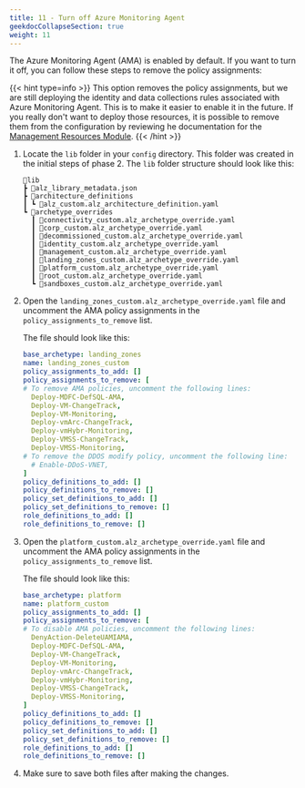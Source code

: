 ```yaml
---
title: 11 - Turn off Azure Monitoring Agent
geekdocCollapseSection: true
weight: 11
---
```


The Azure Monitoring Agent (AMA) is enabled by default. If you want to turn it off, you can follow these steps to remove the policy assignments:

{{< hint type=info >}}
This option removes the policy assignments, but we are still deploying the identity and data collections rules associated with Azure Monitoring Agent. This is to make it easier to enable it in the future. If you really don't want to deploy those resources, it is possible to remove them from the configuration by reviewing he documentation for the [Management Resources Module](https://registry.terraform.io/modules/Azure/avm-ptn-alz-management/azurerm/latest?tab=inputs).
{{< /hint >}}

1. Locate the `lib` folder in your `config` directory. This folder was created in the initial steps of phase 2. The `lib` folder structure should look like this:

    ```plaintext
    📂lib
    ┣ 📜alz_library_metadata.json
    ┣ 📂architecture_definitions
    ┃ ┗ 📜alz_custom.alz_architecture_definition.yaml
    ┗ 📂archetype_overrides
      ┃ 📜connectivity_custom.alz_archetype_override.yaml
      ┃ 📜corp_custom.alz_archetype_override.yaml
      ┃ 📜decommissioned_custom.alz_archetype_override.yaml
      ┃ 📜identity_custom.alz_archetype_override.yaml
      ┃ 📜management_custom.alz_archetype_override.yaml
      ┃ 📜landing_zones_custom.alz_archetype_override.yaml
      ┃ 📜platform_custom.alz_archetype_override.yaml
      ┃ 📜root_custom.alz_archetype_override.yaml
      ┗ 📜sandboxes_custom.alz_archetype_override.yaml
    ```

1. Open the `landing_zones_custom.alz_archetype_override.yaml` file and uncomment the AMA policy assignments in the `policy_assignments_to_remove` list.

    The file should look like this:

    ```yaml
    base_archetype: landing_zones
    name: landing_zones_custom
    policy_assignments_to_add: []
    policy_assignments_to_remove: [
    # To remove AMA policies, uncomment the following lines:
      Deploy-MDFC-DefSQL-AMA,
      Deploy-VM-ChangeTrack,
      Deploy-VM-Monitoring,
      Deploy-vmArc-ChangeTrack,
      Deploy-vmHybr-Monitoring,
      Deploy-VMSS-ChangeTrack,
      Deploy-VMSS-Monitoring,
    # To remove the DDOS modify policy, uncomment the following line:
      # Enable-DDoS-VNET,
    ]
    policy_definitions_to_add: []
    policy_definitions_to_remove: []
    policy_set_definitions_to_add: []
    policy_set_definitions_to_remove: []
    role_definitions_to_add: []
    role_definitions_to_remove: []

    ```

1. Open the `platform_custom.alz_archetype_override.yaml` file and uncomment the AMA policy assignments in the `policy_assignments_to_remove` list.

    The file should look like this:

    ```yaml
    base_archetype: platform
    name: platform_custom
    policy_assignments_to_add: []
    policy_assignments_to_remove: [
    # To disable AMA policies, uncomment the following lines:
      DenyAction-DeleteUAMIAMA,
      Deploy-MDFC-DefSQL-AMA,
      Deploy-VM-ChangeTrack,
      Deploy-VM-Monitoring,
      Deploy-vmArc-ChangeTrack,
      Deploy-vmHybr-Monitoring,
      Deploy-VMSS-ChangeTrack,
      Deploy-VMSS-Monitoring,
    ]
    policy_definitions_to_add: []
    policy_definitions_to_remove: []
    policy_set_definitions_to_add: []
    policy_set_definitions_to_remove: []
    role_definitions_to_add: []
    role_definitions_to_remove: []

    ```

1. Make sure to save both files after making the changes.
